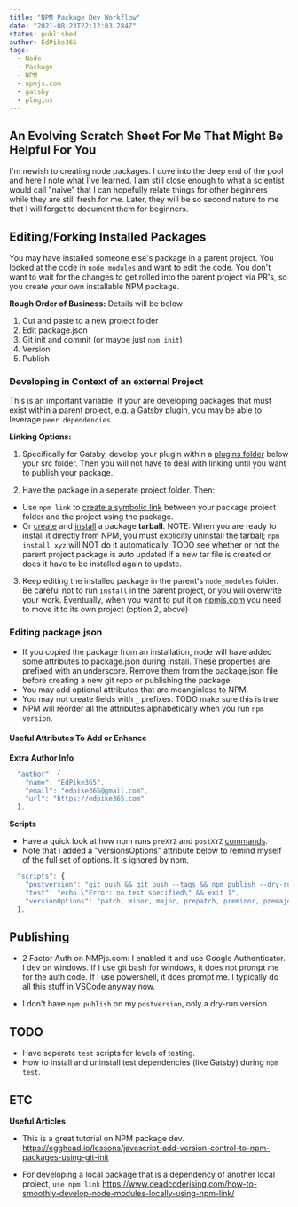 ```yaml
---
title: "NPM Package Dev Workflow"
date: "2021-08-23T22:12:03.284Z"
status: published
author: EdPike365
tags:
  - Node
  - Package
  - NPM
  - npmjs.com
  - gatsby
  - plugins
---
```


## An Evolving Scratch Sheet For Me That Might Be Helpful For You

I'm newish to creating node packages. I dove into the deep end of the pool and here I note what I've learned. I am still close enough to what a scientist would call "naive" that I can hopefully relate things for other beginners while they are still fresh for me. Later, they will be so second nature to me that I will forget to document them for beginners.

## Editing/Forking Installed Packages

You may have installed someone else's package in a parent project. You looked at the code in `node_modules` and want to edit the code. You don't want to wait for the changes to get rolled into the parent project via PR's, so you create your own installable NPM package.

**Rough Order of Business:**
Details will be below

1. Cut and paste to a new project folder
1. Edit package.json
1. Git init and commit (or maybe just `npm init`)
1. Version
1. Publish

### Developing in Context of an external Project

This is an important variable. If your are developing packages that must exist within a parent project, e.g. a Gatsby plugin, you may be able to leverage `peer dependencies`.

**Linking Options:**

1. Specifically for Gatsby, develop your plugin within a [plugins folder](https://www.gatsbyjs.com/docs/loading-plugins-from-your-local-plugins-folder/) below your src folder. Then you will not have to deal with linking until you want to publish your package.

2. Have the package in a seperate project folder. Then:

- Use `npm link` to [create a symbolic link](https://docs.npmjs.com/cli/v6/commands/npm-link) between your package project folder and the project using the package.
- Or [create](https://docs.npmjs.com/cli/v7/commands/npm-pack) and [install](https://docs.npmjs.com/cli/v7/commands/npm-install) a package **tarball**. NOTE: When you are ready to install it directly from NPM, you must explicitly uninstall the tarball; `npm install xyz` will NOT do it automatically. TODO see whether or not the parent project package is auto updated if a new tar file is created or does it have to be installed again to update.

3. Keep editing the installed package in the parent's `node_modules` folder. Be careful not to run `install` in the parent project, or you will overwrite your work. Eventually, when you want to put it on [npmjs.com](https://www.npmjs.com/) you need to move it to its own project (option 2, above)

### Editing package.json

- If you copied the package from an installation, node will have added some attributes to package.json during install. These properties are prefixed with an underscore. Remove them from the package.json file before creating a new git repo or publishing the package.
- You may add optional attributes that are meanginless to NPM.
- You may not create fields with `_` prefixes. TODO make sure this is true
- NPM will reorder all the attributes alphabetically when you run `npm version`.

#### Useful Attributes To Add or Enhance

**Extra Author Info**

```js
  "author": {
    "name": "EdPike365",
    "email": "edpike365@gmail.com",
    "url": "https://edpike365.com"
  },
```

**Scripts**

- Have a quick look at how npm runs `preXYZ` and `postXYZ` [commands](https://docs.npmjs.com/cli/v7/using-npm/scripts).
- Note that I added a "versionsOptions" attribute below to remind myself of the full set of options. It is ignored by npm.

```js
  "scripts": {
    "postversion": "git push && git push --tags && npm publish --dry-run",
    "test": "echo \"Error: no test specified\" && exit 1",
    "versionOptions": "patch, minor, major, prepatch, preminor, premajor, prerelease, from-git"
  },
```

## Publishing

- 2 Factor Auth on NMPjs.com: I enabled it and use Google Authenticator. I dev on windows. If I use git bash for windows, it does not prompt me for the auth code. If I use powershell, it does prompt me. I typically do all this stuff in VSCode anyway now.

- I don't have `npm publish` on my `postversion`, only a dry-run version.

## TODO

- Have seperate `test` scripts for levels of testing.
- How to install and uninstall test dependencies (like Gatsby) during `npm test`.

## ETC

**Useful Articles**

- This is a great tutorial on NPM package dev. https://egghead.io/lessons/javascript-add-version-control-to-npm-packages-using-git-init

- For developing a local package that is a dependency of another local project, `use npm link` https://www.deadcoderising.com/how-to-smoothly-develop-node-modules-locally-using-npm-link/
